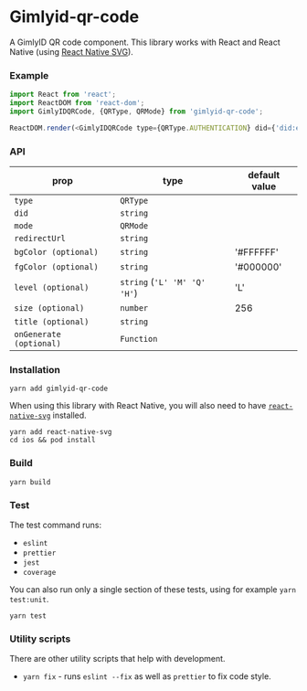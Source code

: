 # Gimlyid-qr-code
A GimlyID QR code component. This library works with React and React Native (using [React Native SVG](https://github.com/react-native-svg/react-native-svg)).

### Example
 ```js
import React from 'react';
import ReactDOM from 'react-dom';
import GimlyIDQRCode, {QRType, QRMode} from 'gimlyid-qr-code';

ReactDOM.render(<GimlyIDQRCode type={QRType.AUTHENTICATION} did={'did:example:123456789abcdefghi'} mode={QRMode.DID_AUTH_SIOP_V2}/>);
 ```

### API
| prop                    | type                         | default value |
| ----------------------- | ---------------------------- | ------------- |
| `type`                  | `QRType`                     |               |
| `did`                   | `string`                     |               |
| `mode`                  | `QRMode`                     |               |
| `redirectUrl`           | `string`                     |               |
| `bgColor (optional)`    | `string`                     | '#FFFFFF'     |
| `fgColor (optional)`    | `string`                     | '#000000'     |
| `level (optional)`      | `string` (`'L' 'M' 'Q' 'H'`) | 'L'           |
| `size (optional)`       | `number`                     | 256           |
| `title (optional)`      | `string`                     |               |
| `onGenerate (optional)` | `Function`                   |               |

### Installation
```shell
yarn add gimlyid-qr-code
```

When using this library with React Native, you will also need to have [`react-native-svg`](https://github.com/react-native-svg/react-native-svg#installation) installed.

```
yarn add react-native-svg
cd ios && pod install
```

### Build
```shell
yarn build
```

### Test
The test command runs:
* `eslint`
* `prettier`
* `jest`
* `coverage`

You can also run only a single section of these tests, using for example `yarn test:unit`.
```shell
yarn test
```

### Utility scripts
There are other utility scripts that help with development.

* `yarn fix` - runs `eslint --fix` as well as `prettier` to fix code style.

